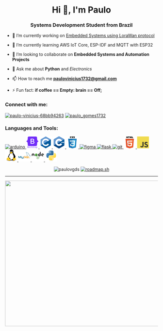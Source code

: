 <h1 align="center">Hi 👋, I'm Paulo</h1>
<h3 align="center">Systems Development Student from Brazil</h3>

- 🔭 I’m currently working on [Embedded Systems using LoraWan protocol](https://github.com/PauloVGDS/Lorawan-Network)

- 🌱 I’m currently learning AWS IoT Core, ESP-IDF and MQTT with ESP32

- 👯 I’m looking to collaborate on **Embedded Systems and Automation Projects**

- 💬 Ask me about **Python** and *Electronics*

- 📫 How to reach me **paulovinicius1732@gmail.com**

- ⚡ Fun fact: **if coffee == Empty: brain == Off;**
<div>
  <h3 align="left">Connect with me:</h3>
  <p align="left">
    <a href="https://linkedin.com/in/paulo-vinicius-68bb94263" target="blank"><img align="center" src="https://raw.githubusercontent.com/rahuldkjain/github-profile-readme-generator/master/src/images/icons/Social/linked-in-alt.svg" alt="paulo-vinicius-68bb94263" height="30" width="40" /></a>
    <a href="https://instagram.com/paulo_gomes1732" target="blank"><img align="center" src="https://raw.githubusercontent.com/rahuldkjain/github-profile-readme-generator/master/src/images/icons/Social/instagram.svg" alt="paulo_gomes1732" height="30" width="40" /></a>
  </p>
</div>
<div>
  <h3 align="left">Languages and Tools:</h3>
  <p align="left"> 
    <a href="https://www.arduino.cc/" target="_blank" rel="noreferrer"> <img src="https://cdn.worldvectorlogo.com/logos/arduino-1.svg" alt="arduino" width="40" height="40"/> </a> 
    <a href="https://getbootstrap.com" target="_blank" rel="noreferrer"> <img src="https://raw.githubusercontent.com/devicons/devicon/master/icons/bootstrap/bootstrap-plain-wordmark.svg" alt="bootstrap" width="40" height="40"/> </a> 
    <a href="https://www.cprogramming.com/" target="_blank" rel="noreferrer"> <img src="https://raw.githubusercontent.com/devicons/devicon/master/icons/c/c-original.svg" alt="c" width="40" height="40"/> </a> 
    <a href="https://www.w3schools.com/cpp/" target="_blank" rel="noreferrer"> <img src="https://raw.githubusercontent.com/devicons/devicon/master/icons/cplusplus/cplusplus-original.svg" alt="cplusplus" width="40" height="40"/> </a> 
    <a href="https://www.w3schools.com/css/" target="_blank" rel="noreferrer"> <img src="https://raw.githubusercontent.com/devicons/devicon/master/icons/css3/css3-original-wordmark.svg" alt="css3" width="40" height="40"/> </a> 
    <a href="https://www.figma.com/" target="_blank" rel="noreferrer"> <img src="https://www.vectorlogo.zone/logos/figma/figma-icon.svg" alt="figma" width="40" height="40"/> </a> 
    <a href="https://flask.palletsprojects.com/" target="_blank" rel="noreferrer"> <img src="https://www.vectorlogo.zone/logos/pocoo_flask/pocoo_flask-icon.svg" alt="flask" width="40" height="40"/> </a> 
    <a href="https://git-scm.com/" target="_blank" rel="noreferrer"> <img src="https://www.vectorlogo.zone/logos/git-scm/git-scm-icon.svg" alt="git" width="40" height="40"/> </a> 
    <a href="https://www.w3.org/html/" target="_blank" rel="noreferrer"> <img src="https://raw.githubusercontent.com/devicons/devicon/master/icons/html5/html5-original-wordmark.svg" alt="html5" width="40" height="40"/> </a>
    <a href="https://developer.mozilla.org/en-US/docs/Web/JavaScript" target="_blank" rel="noreferrer"> <img src="https://raw.githubusercontent.com/devicons/devicon/master/icons/javascript/javascript-original.svg" alt="javascript" width="40" height="40"/> </a> 
    <a href="https://www.linux.org/" target="_blank" rel="noreferrer"> <img src="https://raw.githubusercontent.com/devicons/devicon/master/icons/linux/linux-original.svg" alt="linux" width="40" height="40"/> </a> 
    <a href="https://www.mysql.com/" target="_blank" rel="noreferrer"> <img src="https://raw.githubusercontent.com/devicons/devicon/master/icons/mysql/mysql-original-wordmark.svg" alt="mysql" width="40" height="40"/> </a> 
    <a href="https://nodejs.org" target="_blank" rel="noreferrer"> <img src="https://raw.githubusercontent.com/devicons/devicon/master/icons/nodejs/nodejs-original-wordmark.svg" alt="nodejs" width="40" height="40"/> </a> 
    <a href="https://www.python.org" target="_blank" rel="noreferrer"> <img src="https://raw.githubusercontent.com/devicons/devicon/master/icons/python/python-original.svg" alt="python" width="40" height="40"/> </a> 
  </p>
</div>

<div>
  <p align="center"><a><img src="https://github-readme-stats.vercel.app/api/top-langs?username=paulovgds&hide_border=true&show_icons=true&theme=dark&locale=en&langs_count=7&layout=compact" alt="paulovgds" /></a> <a href="https://roadmap.sh"><img src="https://roadmap.sh/card/wide/64853352de19fdafabf1d947?variant=dark&roadmaps=frontend%2Cpython%2Cjavascript%2Cbackend" alt="roadmap.sh"/></a></p>
</div>

<hr>


<div align="center">
  <img height="480" width="640" src="https://certificates.cs50.io/f0618911-da7c-4095-aae9-15684868f010.png?size=letter">
</div>
